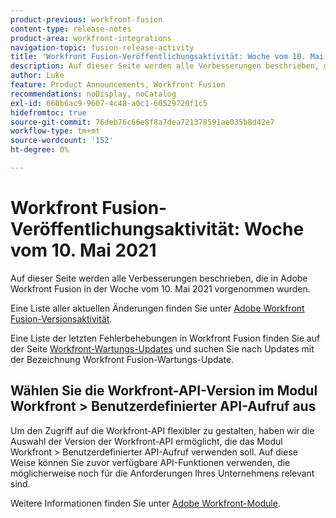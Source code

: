 ```yaml
---
product-previous: workfront-fusion
content-type: release-notes
product-area: workfront-integrations
navigation-topic: fusion-release-activity
title: 'Workfront Fusion-Veröffentlichungsaktivität: Woche vom 10. Mai 2021'
description: Auf dieser Seite werden alle Verbesserungen beschrieben, die in Adobe Workfront Fusion in der Woche vom 10. Mai 2021 vorgenommen wurden.
author: Luke
feature: Product Announcements, Workfront Fusion
recommendations: noDisplay, noCatalog
exl-id: 660b6ac9-9607-4c48-a0c1-60529720f1c5
hidefromtoc: true
source-git-commit: 76deb76c66e8f8a7dea721378591ae035b8d42e7
workflow-type: tm+mt
source-wordcount: '152'
ht-degree: 0%

---
```


# Workfront Fusion-Veröffentlichungsaktivität: Woche vom 10. Mai 2021

Auf dieser Seite werden alle Verbesserungen beschrieben, die in Adobe Workfront Fusion in der Woche vom 10. Mai 2021 vorgenommen wurden.

Eine Liste aller aktuellen Änderungen finden Sie unter [Adobe Workfront Fusion-Versionsaktivität](../../../product-announcements/product-releases/fusion-release-activity/fusion-release-activity.md).

Eine Liste der letzten Fehlerbehebungen in Workfront Fusion finden Sie auf der Seite [Workfront-Wartungs-Updates](https://experienceleague.adobe.com/docs/workfront-known-issues/releases/current-updates.html) und suchen Sie nach Updates mit der Bezeichnung Workfront Fusion-Wartungs-Update.

## Wählen Sie die Workfront-API-Version im Modul Workfront > Benutzerdefinierter API-Aufruf aus

Um den Zugriff auf die Workfront-API flexibler zu gestalten, haben wir die Auswahl der Version der Workfront-API ermöglicht, die das Modul Workfront > Benutzerdefinierter API-Aufruf verwenden soll. Auf diese Weise können Sie zuvor verfügbare API-Funktionen verwenden, die möglicherweise noch für die Anforderungen Ihres Unternehmens relevant sind.

Weitere Informationen finden Sie unter [Adobe Workfront-Module](../../../workfront-fusion/apps-and-their-modules/workfront-modules.md).
